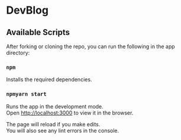 # DevBlog

## Available Scripts

After forking or cloning the repo, you can run the following in the app directory:

### `npm`

Installs the required dependencies.

### `npmyarn start`

Runs the app in the development mode.\
Open [http://localhost:3000](http://localhost:3000) to view it in the browser.

The page will reload if you make edits.\
You will also see any lint errors in the console.
